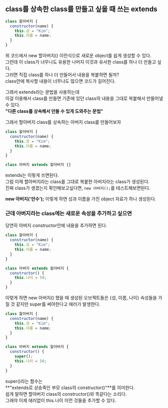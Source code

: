 ## class를 상속한 class를 만들고 싶을 때 쓰는 extends

```js
class 할아버지 {
  constructor(name) {
    this.성 = "Kim";
    this.이름 = name;
  }
}
```

위 코드에서 new 할아버지() 이런식으로 새로운 object를 쉽게 생성할 수 있다.<br>
그런데 이 class가 너무나도 유용한 나머지 이것과 유사한 class를 하나 더 만들고 싶다.<br>
그러면 직접 class를 하나 더 만들어서 내용을 복붙하면 될까?<br>
class안에 복사할 내용이 너무나도 많으면 코드가 길어진다.<br>

그래서 extends라는 문법을 사용하는데<br>
이걸 이용해서 class를 만들면 기존에 있던 class의 내용을 그대로 복붙해서 만들어낼 수 있다.<br>
**"다른 class를 상속해서 만들 수 있게 도와주는 문법"**<br>

그래서 할아버지 class를 상속하는 아버지 class를 만들어보자

```js
class 할아버지 {
  constructor(name) {
    this.성 = "Kim";
    this.이름 = name;
  }
}

class 아버지 extends 할아버지 {}
```

extends는 이렇게 쓰면된다.<br>
그럼 이제 할아버지라는 class를 그대로 복붙한 아버지라는 class가 생성된다.<br>
진짜 class가 생겼는지 확인해보고싶다면, `new 아버지();`를 테스트해보면된다.<br>

**new 아버지('만수');** 이렇게 하면 성과 이름을 가진 object 자료가 하나 생성된다.<br>

### 근데 아버지라는 class에는 새로운 속성을 추가하고 싶으면

당연히 아버지 constructor안에 내용을 추가하면 된다.

```js
class 할아버지 {
  constructor(name) {
    this.성 = "Kim";
    this.이름 = name;
  }
}

class 아버지 extends 할아버지 {
  constructor() {
    this.나이 = 50;
  }
}
```

이렇게 하면 new 아버지() 했을 때 생성된 오브젝트들은 {성, 이름, 나이} 속성들을 가질 것 같지만
super를 써야한다고 에러가 발생한다.

```js
class 할아버지 {
  constructor(name) {
    this.성 = "Kim";
    this.이름 = name;
  }
}

class 아버지 extends 할아버지 {
  constructor() {
    super();
    this.나이 = 50;
  }
}
```

super()라는 함수는<br>
**"extends로 상송죽인 부모 class의 constructor()"**를 의미한다.<br>
쉽게 말하면 할아버지 class의 constructor()와 똑같다는 소리다.<br>
그래야 이제 에러없이 this.나이 이런 것들을 추가할 수 있다.<br>
